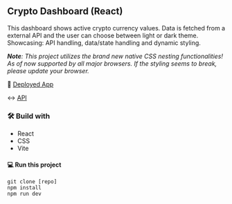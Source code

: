 ## Crypto Dashboard (React)

This dashboard shows active crypto currency values. Data is fetched from a external API and the user can choose between light or dark theme. Showcasing: API handling, data/state handling and dynamic styling.

_**Note**: This project utilizes the brand new native CSS nesting functionalities! As of now supported by all major browsers. If the styling seems to break, please update your browser._

🚀 [Deployed App](https://super-frangollo-a76201.netlify.app/)

↔️ [API](https://coincap.io/)

### 🛠️ Build with

- React
- CSS
- Vite

#### 💻 Run this project

```
git clone [repo]
npm install
npm run dev
```
